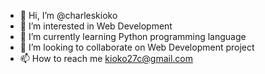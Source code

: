 - 👋 Hi, I’m @charleskioko
- 👀 I’m interested in Web Development
- 🌱 I’m currently learning Python programming language
- 💞️ I’m looking to collaborate on Web Development project
- 📫 How to reach me kioko27c@gmail.com

<!---
charleskioko/charleskioko is a ✨ special ✨ repository because its `README.md` (this file) appears on your GitHub profile.
You can click the Preview link to take a look at your changes.
--->
